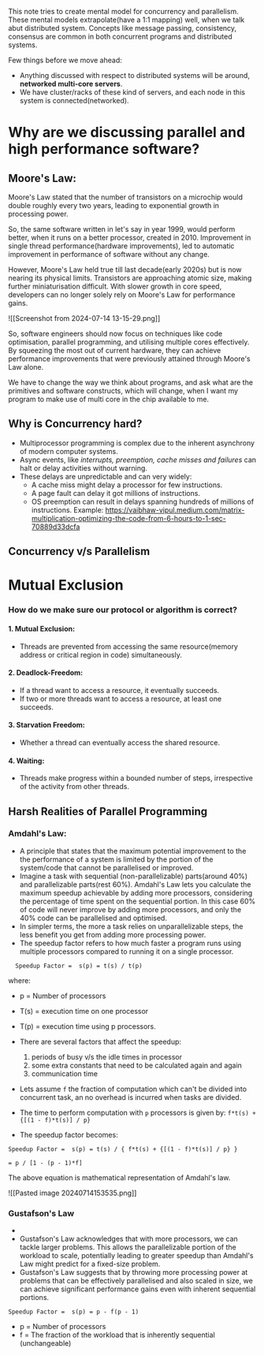 This note tries to create mental model for concurrency and parallelism. These mental models extrapolate(have a 1:1 mapping) well, when we talk abut distributed system.
Concepts like message passing, consistency, consensus are common in both concurrent programs and distributed systems.

Few things before we move ahead:
- Anything discussed with respect to distributed systems will be around, **networked multi-core servers**.
- We have cluster/racks of these kind of servers, and each node in this system is connected(networked).
# Why are we discussing parallel and high performance software?

## Moore's Law:
Moore's Law stated that the number of transistors on a microchip would double roughly every two years, leading to exponential growth in processing power.

So, the same software written in let's say in year 1999, would perform better, when it runs on a better processor, created in 2010. Improvement in single thread performance(hardware improvements), led to automatic improvement in performance of software without any change.

However, Moore's Law held true till last decade(early 2020s) but is now nearing its physical limits. Transistors are approaching atomic size, making further miniaturisation difficult. With slower growth in core speed, developers can no longer solely rely on Moore's Law for performance gains.

![[Screenshot from 2024-07-14 13-15-29.png]]

So, software engineers should now focus on techniques like code optimisation, parallel programming, and utilising multiple cores effectively. By squeezing the most out of current hardware, they can achieve performance improvements that were previously attained through Moore's Law alone.

We have to change the way we think about programs, and ask what are the primitives and software constructs, which will change, when I want my program to make use of multi core in the chip available to me.
## Why is Concurrency hard?
- Multiprocessor programming is complex due to the inherent asynchrony of modern computer systems.
- Async events, like *interrupts, preemption, cache misses and failures* can halt or delay activities without warning.
- These delays are unpredictable and can very widely:
	- A cache miss might delay a processor for few instructions.
	- A page fault can delay it got millions of instructions.
	- OS preemption can result in delays spanning hundreds of millions of instructions.
Example: https://vaibhaw-vipul.medium.com/matrix-multiplication-optimizing-the-code-from-6-hours-to-1-sec-70889d33dcfa

## Concurrency v/s Parallelism


# Mutual Exclusion





### How do we make sure our protocol or algorithm is correct?
#### 1. Mutual Exclusion:
- Threads are prevented from accessing the same resource(memory address or critical region in code) simultaneously.
#### 2. Deadlock-Freedom:
- If a thread want to access a resource, it eventually succeeds.
- If two or more threads want to access a resource, at least one succeeds.
#### 3. Starvation Freedom:
- Whether a thread can eventually access the shared resource.
#### 4. Waiting:
- Threads make progress within a bounded number of steps, irrespective of the activity from other threads.

## Harsh Realities of Parallel Programming

### Amdahl's Law:
- A principle that states that the maximum potential improvement to the the performance of a system is limited by the portion of the system/code that cannot be parallelised or improved.
- Imagine a task with sequential (non-parallelizable) parts(around 40%) and parallelizable parts(rest 60%). Amdahl's Law lets you calculate the maximum speedup achievable by adding more processors, considering the percentage of time spent on the sequential portion. In this case 60% of code will never improve by adding more processors, and only the 40% code can be parallelised and optimised.
- In simpler terms, the more a task relies on unparallelizable steps, the less benefit you get from adding more processing power.
- The speedup factor refers to how much faster a program runs using multiple processors compared to running it on a single processor.
```
  Speedup Factor =  s(p) = t(s) / t(p)
``` 
where: 
- p = Number of processors
- T(s) = execution time on one processor 
- T(p) = execution time using p processors.

- There are several factors that affect the speedup:
	1. periods of busy v/s the idle times in processor
	2. some extra constants that need to be calculated again and again
	3. communication time
- Lets assume `f` the fraction of computation which can't be divided into concurrent task, an no overhead is incurred when tasks are divided.
- The time to perform computation with `p` processors is given by: 
  `f*t(s) + {[(1 - f)*t(s)] / p} ` 
- The speedup factor becomes:
```
Speedup Factor =  s(p) = t(s) / { f*t(s) + {[(1 - f)*t(s)] / p} }

= p / [1 - (p - 1)*f]
```
The above equation is mathematical representation of Amdahl's law.

![[Pasted image 20240714153535.png]]
### Gustafson's Law
- 
- Gustafson's Law acknowledges that with more processors, we can tackle larger problems. This allows the parallelizable portion of the workload to scale, potentially leading to greater speedup than Amdahl's Law might predict for a fixed-size problem.
- Gustafson's Law suggests that by throwing more processing power at problems that can be effectively parallelised and also scaled in size, we can achieve significant performance gains even with inherent sequential portions.

```
Speedup Factor =  s(p) = p - f(p - 1)
```
- p = Number of processors
- f = The fraction of the workload that is inherently sequential (unchangeable)
